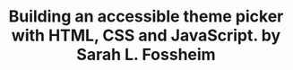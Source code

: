 ---
layout: bookmark
title: >-
  Building an accessible theme picker with HTML, CSS and JavaScript. by Sarah L.
  Fossheim
tags:
  - Bookmarks
  - Resources
  - Accessibility
  - HTML
  - CSS
  - JavaScript
created: '2023-04-15T09:22:01.861Z'
link: https://fossheim.io/writing/posts/accessible-theme-picker-html-css-js/
id: 557848828
excerpt: >-
  In this tutorial, we’ll use HTML, CSS, and vanilla JavaScript to add an
  accessible theme picker component to a website.
image: >-
  https://cdn.sanity.io/images/njlrbdui/production/aac92be353577628a07b9b506e8006a16786ebe0-2400x1350.png?w=1600
---